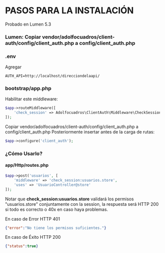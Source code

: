 # PASOS PARA LA INSTALACIÓN

Probado en Lumen 5.3

### Lumen: Copiar vendor/adolfocuadros/client-auth/config/client_auth.php a config/client_auth.php

### .env
Agregar
```
AUTH_API=http://localhost/direcciondelaapi/
```

### bootstrap/app.php
Habilitar este middleware:
```php
$app->routeMiddleware([
    'check_session' => Adolfocuadros\ClientAuth\Middleware\CheckSessionMiddleware::class,
]);
```


Copiar vendor/adolfocuadros/client-auth/config/client_auth.php a config/client_auth.php
Posteriormente insertar antes de la carga de rutas:
```php
$app->configure('client_auth');
```

### ¿Cómo Usarlo?
#### app/Http/routes.php
```php
$app->post('usuarios', [
    'middleware' => 'check_session:usuarios.store',
    'uses' => 'UsuarioController@store'
]);
```
Notar que **check_session:usuarios.store** validará los permisos 
"usuarios.store" conjuntamente con la session, la respuesta será HTTP 200
si todo es correcto o 40x en caso haya problemas.

En caso de Error HTTP 401
```json
{"error":"No tiene los permisos suficientes."}
```
En caso de Éxito HTTP 200
```json
{"status":true}
```